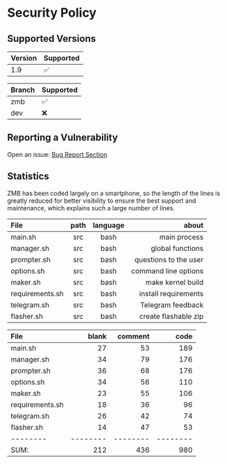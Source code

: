 # Security Policy

## Supported Versions

| Version | Supported          |
| ------- | ------------------ |
| 1.9     | :white_check_mark: |

| Branch | Supported          |
| ------ | ------------------ |
| zmb    | :white_check_mark: |
| dev    | :x:                |

## Reporting a Vulnerability

Open an issue: [Bug Report Section](https://github.com/grm34/ZenMaxBuilder/issues/new/choose)

## Statistics

ZMB has been coded largely on a smartphone, so the length of the lines is greatly reduced for better visibility to ensure the best support and maintenance, which explains such a large number of lines.

| File            | path | language |                 about |
| :-------------- | :--: | :------: | --------------------: |
| main.sh         | src  |   bash   |          main process |
| manager.sh      | src  |   bash   |      global functions |
| prompter.sh     | src  |   bash   | questions to the user |
| options.sh      | src  |   bash   |  command line options |
| maker.sh        | src  |   bash   |     make kernel build |
| requirements.sh | src  |   bash   |  install requirements |
| telegram.sh     | src  |   bash   |     Telegram feedback |
| flasher.sh      | src  |   bash   |  create flashable zip |

| File            |    blank |  comment |     code |
| :-------------- | -------: | -------: | -------: |
| main.sh         |       27 |       53 |      189 |
| manager.sh      |       34 |       79 |      176 |
| prompter.sh     |       36 |       68 |      176 |
| options.sh      |       34 |       56 |      110 |
| maker.sh        |       23 |       55 |      106 |
| requirements.sh |       18 |       36 |       96 |
| telegram.sh     |       26 |       42 |       74 |
| flasher.sh      |       14 |       47 |       53 |
| --------        | -------- | -------- | -------- |
| SUM:            |      212 |      436 |      980 |
